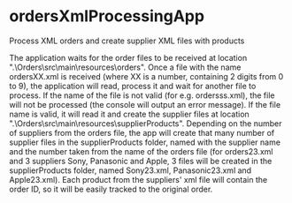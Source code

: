 # ordersXmlProcessingApp
Process XML orders and create supplier XML files with products

The application waits for the order files to be received at location ".\Orders\src\main\resources\orders".
Once a file with the name ordersXX.xml is received (where XX is a number, containing 2 digits from 0 to 9), the application will read, process it and wait for another file to process.
If the name of the file is not valid (for e.g. ordersss.xml), the file will not be processed (the console will output an error message).
If the file name is valid, it will read it and create the supplier files at location ".\Orders\src\main\resources\supplierProducts".
Depending on the number of suppliers from the orders file, the app will create that many number of supplier files in the supplierProducts folder, named with the supplier name and the number taken from the name of the orders file (for orders23.xml and 3 suppliers Sony, Panasonic and Apple, 3 files will be created in the supplierProducts folder, named Sony23.xml, Panasonic23.xml and Apple23.xml).
Each product from the suppliers' xml file will contain the order ID, so it will be easily tracked to the original order.
